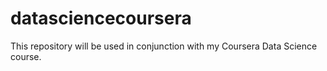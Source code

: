 # datasciencecoursera
This repository will be used in conjunction with my Coursera Data Science course.
